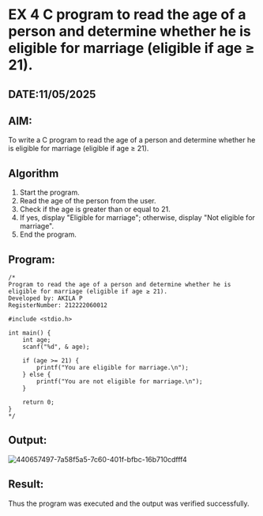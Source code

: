 # EX 4 C program to read the age of a person and determine whether he is eligible for marriage (eligible if age ≥ 21).
## DATE:11/05/2025
## AIM:
To write a C program to read the age of a person and determine whether he is eligible for marriage (eligible if age ≥ 21).

## Algorithm
1. Start the program.
2. Read the age of the person from the user.
3. Check if the age is greater than or equal to 21.
4. If yes, display "Eligible for marriage"; otherwise, display "Not eligible for marriage".
5. End the program.  

## Program:
```
/*
Program to read the age of a person and determine whether he is eligible for marriage (eligible if age ≥ 21).
Developed by: AKILA P
RegisterNumber: 212222060012

#include <stdio.h>

int main() {
    int age;
    scanf("%d", & age);

    if (age >= 21) {
        printf("You are eligible for marriage.\n");
    } else {
        printf("You are not eligible for marriage.\n");
    }

    return 0;
} 
*/
```

## Output:
![440657497-7a58f5a5-7c60-401f-bfbc-16b710cdfff4](https://github.com/user-attachments/assets/bc3422aa-e8f3-4889-994f-d3491412b29d)



## Result:
Thus the program was executed and the output was verified successfully.
